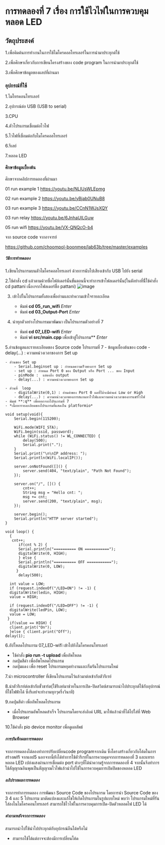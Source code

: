 # การทดลองที่ 7 เรื่อง การใช้ไวไฟในการควบคุมหลอด LED
## วัตถุประสงค์

1.เพื่อคิดค้นการทำงานในการใช้ไมโครคอลโทรเลอร์ในการนำมาประยุกต์ใช้

2.เพื่อศึกษาเกี่ยวกับการเขียนโครงสร้างของ code program ในการนำมาประยุกต์ใช้

3.เพื่อศึกษาข้อมูลของแลปที่ผ่านมา

### อุปกรณ์ที่ใช้

1.ไมโทรคอนโทรเลอร์

2.อุปกรณ์ต่อ USB (USB to serial)

3.CPU

4.ตัวโปรแกรมเชื่อมต่อไวไฟ

5.ไวไฟที่เชื่อมต่อกับไมโครคอลโทรเลอร์

6.รีเลย์

7.หลอด LED

#### ศึกษาข้อมูลเบื้องต้น
ศึกษาจากคลิปการทดลองที่ผ่านมา 

01 run example 1 https://youtu.be/NLIUsWLEpmg

02 run example 2 https://youtu.be/yBjab0UNuB8

03 run example 3 https://youtu.be/CCnN1WJsXQY

03 run relay https://youtu.be/6JnhaUILGuw

05 run wifi https://youtu.be/VX-QNQcO-b4

จาก source code จากอาจารย์

https://github.com/choompol-boonmee/lab63b/tree/master/examples


##### วิธีการทำทดลอง

1.เขียนโปรแกรมบนตัวไมโครคอลโทรเลอร์ ด้วยการนับไปเสียงเข้ากับ USB ไปยัง serial

2.ใช้คำสั่ง cd แล้วตามด้วยชื่อโฟล์เดอร์นั้นขั้นตอนนี้จะทำการเข้าโฟลเดอร์นั้น(ในตัอย่างที่นี่้ใช้คำสั่ง cd pattani เนื่องจากโฟลเดอร์ชื่อ pattani)
   ![image](https://user-images.githubusercontent.com/80880126/113139135-e7dd2180-9250-11eb-8a08-b60a4fa8d268.png)

3. เข้าไปในโปรแกรมทั้งสองเพื่ออ่านและทำความเข้าใจรายละเอียด
	- พิมพ์ **cd 05_run_wifi** *Enter*
	- พิมพ์ **cd 03_Output-Port** *Enter*
	
4. นำทุกตัวอย่างโปรแกรมมาพัฒนา  เป็นโปรแกรมตัวอย่างที่ 7 
	- พิมพ์ **cd 07_LED-wifi** *Enter*
	- พิมพ์ **vi src/main.cpp** เพื่อเข้าสู่โปรแกรม** *Enter*

5.อ่านข้อมูลและรายละเอียดของ Source code โปรแกรมที่ 7
        - ข้อมูลเบื้องต้นของ code
	- delay(...) : ความหน่วงเวลาของการ Set up

	- ส่วนของ Set up
		- Serial.beginset up : กำหนดความเร็วของการ Set up 
		- set up : กำหนด Port 0 ของ Output หรือ Port ... ของ Input
		- pinMode :  แสดงถึง output
		- delay(...) : ความหน่วงเวลาของการ Set up

	- ส่วนที่  loop
		- digitalWrite(0,1) : อ่านค่าของ Port 0 ผลที่ได้จะมีค่าแค่ Low or High
		- delay(...) : ความหน่วงเวลาของการสแกนหาไวไฟและความหน่วงเวลาของการแชร์ไวไฟ
	- พิมพ์ **:q** เพื่อออกจากโปรแกรมที่ 7
	- *เนื้อหารายละเอียดของโปรแกรมที่แสดงใน platformio*
```
void setup(void){
	Serial.begin(115200);

	WiFi.mode(WIFI_STA);
	WiFi.begin(ssid, password);
	while (WiFi.status() != WL_CONNECTED) {
		delay(500);
		Serial.print(".");
	}
	Serial.print("\n\nIP address: ");
	Serial.println(WiFi.localIP());

	server.onNotFound([]() {
		server.send(404, "text/plain", "Path Not Found");
	});

	server.on("/", []() {
		cnt++;
		String msg = "Hello cnt: ";
		msg += cnt;
		server.send(200, "text/plain", msg);
	});

	server.begin();
	Serial.println("HTTP server started");
}

void loop() {
  {
   cnt++;
      if(cnt % 2) {
      Serial.println("========== ON ===========");
      digitalWrite(0, HIGH);
      } else {
      Serial.println("========== OFF ===========");
      digitalWrite(0, LOW);
     }
      delay(500);
 
  int value = LOW;
  if (request.indexOf("/LED=ON") != -1) {
  digitalWrite(ledin, HIGH);
  value = HIGH;
  
  if (request.indexOf("/LED=OFF") != -1) {
  digitalWrite(ledPin, LOW);
  value = LOW;
 }
  if(value == HIGH) { 
  client.print("On");
  }else { client.print("Off");
delay(1);

```
6.อัปโหลดโปรแกรม 07_LED-wifi เข้าไปยังไมโครคอนโทรเลอร์
 - ใช้คำสั่ง **pio run -t upload** เพื่ออัพโหลด
 - กดปุ่มสีดำ เพื่ออัพโหลดโปรแกรม
 - กดปุ่มแดง เพื่อ reset โปรแกรมหยุดทำงานและเริ่มรันโปรแกรมใหม่

7.นำ microcontroller ที่เขียนโปรแกรมไว้แล้วมาต่อเข้ากับตัวรีเรย์

8.นำตัวรีเรย์ต่อเข้ากับขั้วชาร์ต(ใช้รีเลย์มาช่วยในการเปิด-ปิดสวิตซ์สามารถนำไปประยุกต์ใช้กับอุปกรณ์ที่ใช้ไฟฟ้าได้ ซึ่งรีเลย์จะทำงานทุกๆครึ่งวินาที)

9.กดปุ่มสีดำ เพื่ออัพโหลดโปรแกรม
   - เมื่อโปรแกรมอัพโหลดสำเร็จ โปรแกรมโดยจะส่งลิงค์ URL มาให้แล้วนำที่ได้ไปใส่ที่ Web Browser

10.ใช้คำสั่ง  pio device monitor เพื่อดูผลลัพธ์
      
##### การบันทึกผลการทดลอง
จากการทดลองได้ลองทำการปรับเปลี่ยนcode programจากเดิม  ซึ่งโครงสร้างเกี่ยวกับโค้ดในการสร้างwifi จากแลป5 นอกจากนี้ยังได้ทำการใช้ตัวรีเรย์ในการควบคุมจากการทดลองที่ 3 และแทรกหลอด LED เปล่งแสงผ่านการเชื่อมต่อ port ต่างๆที่ได้นำความรู้จากการทดลองที่ 4 จากนั้นจึงทำการใช้สัญญาณอินพุตเป็นสัญญาณไวไฟแล้วนำไปใช้ในการควบคุมการเปิดปิดของหลอด LED
##### อภิปรายผลการทดลอง
จากการทำการทดลอง การพัฒนา Source Code ของโปรแกรม โดยการนำ Source Code ของ 3 4 และ 5 โปรแกรม มาดัดแปลงและแก้ไขให้เกิดโปรแกรมในรูปแบบใหม่ พบว่า โปรแกรมใหม่ที่รันใส่ลงในไมโครคอนโทรเลอร์ สามารถใช้ไวไฟในการควบคุมการเปิด-ปิดตัวหลอดไฟ LED ได้
##### คำถามหลังจากการทดลอง
สามารถนำไปใช้นำไปประยุกต์กับอุปกรณ์อืนได้หรือไม่
 - สามารถใช้ได้แต่อาจจะต้องมีการเปลี่ยนโค้ด

